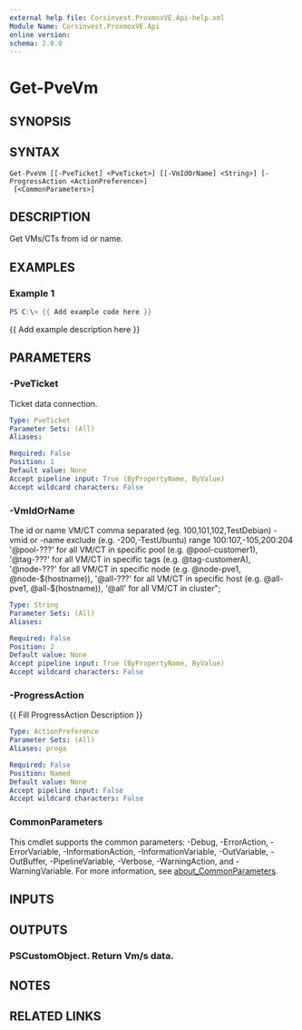 ```yaml
---
external help file: Corsinvest.ProxmoxVE.Api-help.xml
Module Name: Corsinvest.ProxmoxVE.Api
online version:
schema: 2.0.0
---
```


# Get-PveVm

## SYNOPSIS

## SYNTAX

```
Get-PveVm [[-PveTicket] <PveTicket>] [[-VmIdOrName] <String>] [-ProgressAction <ActionPreference>]
 [<CommonParameters>]
```

## DESCRIPTION
Get VMs/CTs from id or name.

## EXAMPLES

### Example 1
```powershell
PS C:\> {{ Add example code here }}
```

{{ Add example description here }}

## PARAMETERS

### -PveTicket
Ticket data connection.

```yaml
Type: PveTicket
Parameter Sets: (All)
Aliases:

Required: False
Position: 1
Default value: None
Accept pipeline input: True (ByPropertyName, ByValue)
Accept wildcard characters: False
```

### -VmIdOrName
The id or name VM/CT comma separated (eg.
100,101,102,TestDebian)
-vmid or -name exclude (e.g.
-200,-TestUbuntu)
range 100:107,-105,200:204
'@pool-???' for all VM/CT in specific pool (e.g.
@pool-customer1),
'@tag-???' for all VM/CT in specific tags (e.g.
@tag-customerA),
'@node-???' for all VM/CT in specific node (e.g.
@node-pve1, @node-\$(hostname)),
'@all-???' for all VM/CT in specific host (e.g.
@all-pve1, @all-\$(hostname)),
'@all' for all VM/CT in cluster";

```yaml
Type: String
Parameter Sets: (All)
Aliases:

Required: False
Position: 2
Default value: None
Accept pipeline input: True (ByPropertyName, ByValue)
Accept wildcard characters: False
```

### -ProgressAction
{{ Fill ProgressAction Description }}

```yaml
Type: ActionPreference
Parameter Sets: (All)
Aliases: proga

Required: False
Position: Named
Default value: None
Accept pipeline input: False
Accept wildcard characters: False
```

### CommonParameters
This cmdlet supports the common parameters: -Debug, -ErrorAction, -ErrorVariable, -InformationAction, -InformationVariable, -OutVariable, -OutBuffer, -PipelineVariable, -Verbose, -WarningAction, and -WarningVariable. For more information, see [about_CommonParameters](http://go.microsoft.com/fwlink/?LinkID=113216).

## INPUTS

## OUTPUTS

### PSCustomObject. Return Vm/s data.
## NOTES

## RELATED LINKS
